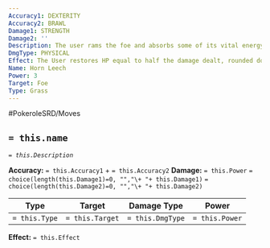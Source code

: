 ```yaml
---
Accuracy1: DEXTERITY
Accuracy2: BRAWL
Damage1: STRENGTH
Damage2: ''
Description: The user rams the foe and absorbs some of its vital energy with its horns.
DmgType: PHYSICAL
Effect: The User restores HP equal to half the damage dealt, rounded down.
Name: Horn Leech
Power: 3
Target: Foe
Type: Grass
---
```


#PokeroleSRD/Moves

## `= this.name` 
*`= this.Description`*

**Accuracy:** `= this.Accuracy1` + `= this.Accuracy2`
**Damage:** `= this.Power` `= choice(length(this.Damage1)=0, "","\+ "+ this.Damage1)` `= choice(length(this.Damage2)=0, "","\+ "+ this.Damage2)`

| Type          | Target          | Damage Type          | Power          |
| ------------- | --------------- | ---------------- | -------------- |
| `= this.Type` | `= this.Target` | `= this.DmgType` | `= this.Power` | 

**Effect:** `= this.Effect`